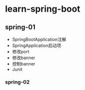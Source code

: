 # learn-spring-boot
## spring-01
+ SpringBootApplication注解
+ SpringApplication启动项
+ 修改port
+ 修改banner
+ 控制banner
+ Junit

### spring-02